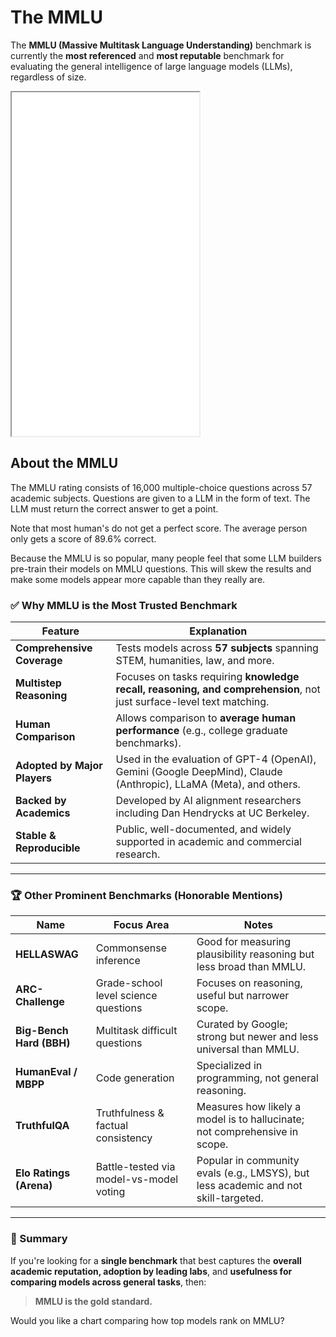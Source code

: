 # The MMLU

The **MMLU (Massive Multitask Language Understanding)** benchmark is currently the **most referenced** and **most reputable** benchmark for evaluating the general intelligence of large language models (LLMs), regardless of size.

<iframe src="../../sims/mmlu-timeline/main.html" height="550px" scrolling="no"
  style="overflow: hidden;"></iframe>

## About the MMLU

The MMLU rating consists of 16,000 multiple-choice questions across 57 academic subjects.  Questions are given to a LLM in the form of text.  The LLM must return the correct answer to get a point.

Note that most human's do not get a perfect score.  The average person only gets a score of 89.6% correct.

Because the MMLU is so popular, many people feel that some LLM builders pre-train their models on MMLU questions.  This will skew the results and make some models appear more capable than they really are.

### ✅ **Why MMLU is the Most Trusted Benchmark**

| Feature                      | Explanation                                                                                                          |
| ---------------------------- | -------------------------------------------------------------------------------------------------------------------- |
| **Comprehensive Coverage**   | Tests models across **57 subjects** spanning STEM, humanities, law, and more.                                        |
| **Multistep Reasoning**      | Focuses on tasks requiring **knowledge recall, reasoning, and comprehension**, not just surface-level text matching. |
| **Human Comparison**         | Allows comparison to **average human performance** (e.g., college graduate benchmarks).                              |
| **Adopted by Major Players** | Used in the evaluation of GPT-4 (OpenAI), Gemini (Google DeepMind), Claude (Anthropic), LLaMA (Meta), and others.    |
| **Backed by Academics**      | Developed by AI alignment researchers including Dan Hendrycks at UC Berkeley.                                        |
| **Stable & Reproducible**    | Public, well-documented, and widely supported in academic and commercial research.                                   |

---

### 🏆 Other Prominent Benchmarks (Honorable Mentions)

| Name                     | Focus Area                              | Notes                                                                               |
| ------------------------ | --------------------------------------- | ----------------------------------------------------------------------------------- |
| **HELLASWAG**            | Commonsense inference                   | Good for measuring plausibility reasoning but less broad than MMLU.                 |
| **ARC-Challenge**        | Grade-school level science questions    | Focuses on reasoning, useful but narrower scope.                                    |
| **Big-Bench Hard (BBH)** | Multitask difficult questions           | Curated by Google; strong but newer and less universal than MMLU.                   |
| **HumanEval / MBPP**     | Code generation                         | Specialized in programming, not general reasoning.                                  |
| **TruthfulQA**           | Truthfulness & factual consistency      | Measures how likely a model is to hallucinate; not comprehensive in scope.          |
| **Elo Ratings (Arena)**  | Battle-tested via model-vs-model voting | Popular in community evals (e.g., LMSYS), but less academic and not skill-targeted. |

---

### 🧠 Summary

If you're looking for a **single benchmark** that best captures the **overall academic reputation, adoption by leading labs**, and **usefulness for comparing models across general tasks**, then:

> **MMLU is the gold standard.**

Would you like a chart comparing how top models rank on MMLU?
